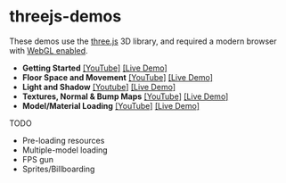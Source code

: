 # threejs-demos

These demos use the [three.js](https://github.com/mrdoob/three.js/) 3D library, and required a modern browser with [WebGL enabled](http://get.webgl.org/).

 - **Getting Started** [[YouTube]](https://www.youtube.com/watch?v=axGQAMqsxdw) [[Live Demo]](http://insecure.gq/webgl/gettingstarted/)
 - **Floor Space and Movement** [[YouTube]](https://www.youtube.com/watch?v=UUilwGxIj_Q) [[Live Demo]](http://insecure.gq/webgl/floorsandmovement/)
 - **Light and Shadow** [[Youtube]](https://www.youtube.com/watch?v=zBfpb32tys8) [[Live Demo]](http://insecure.gq/webgl/lightandshadow/)
 - **Textures, Normal & Bump Maps** [[YouTube]](https://www.youtube.com/watch?v=VdnN5nuxj-s) [[Live Demo]](http://insecure.gq/webgl/textures/)
 - **Model/Material Loading** [[YouTube]](https://www.youtube.com/watch?v=q2dhg1e8kpw) [[Live Demo]](http://insecure.gq/webgl/models/)

TODO

 - Pre-loading resources
 - Multiple-model loading
 - FPS gun
 - Sprites/Billboarding
